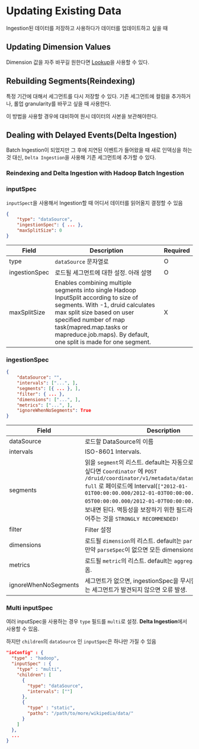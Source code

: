 # Updating Existing Data

Ingestion된 데이터를 저장하고 사용하다가 데이터를 업데이트하고 싶을 때

## Updating Dimension Values

Dimension 값을 자주 바꾸길 원한다면 [Lookup](http://druid.io/docs/latest/querying/lookups.html)을 사용할 수 있다.

## Rebuilding Segments(Reindexing)

특정 기간에 대해서 세그먼트를 다시 저장할 수 있다.
기존 세그먼트에 컬럼을 추가하거나, 롤업 granularity를 바꾸고 싶을 때 사용한다.

이 방법을 사용할 경우에 대비하여 원시 데이터의 사본을 보관해야한다.

## Dealing with Delayed Events(Delta Ingestion)

Batch Ingestion이 되었지만 그 후에 지연된 이벤트가 들어왔을 때 새로 인덱싱을 하는것 대신, `Delta Ingestion`을 사용해 기존 세그먼트에 추가할 수 있다.

### Reindexing and Delta Ingestion with Hadoop Batch Ingestion

### inputSpec

`inputSpect`을 사용해서 Ingestion할 때 어디서 데이터를 읽어올지 결정할 수 있음

```json
{
    "type": "dataSource",
    "ingestionSpec": { ... },
	"maxSplitSize": 0
}
```

| Field         | Description                                                  | Required |
| ------------- | ------------------------------------------------------------ | -------- |
| type          | `dataSource` 문자열로                                        | O        |
| ingestionSpec | 로드될 세그먼트에 대한 설정. 아래 설명                       | O        |
| maxSplitSize  | Enables combining multiple segments into single Hadoop InputSplit according to size of segments. With -1, druid calculates max split size based on user specified number of map task(mapred.map.tasks or mapreduce.job.maps). By default, one split is made for one segment. | X        |

### ingestionSpec

```json
{
    "dataSource": "",
    "intervals": ["...", ],
    "segments": [{ ... }, ],
    "filter": { ... },
    "dimensions": ["...", ],
    "metrics": ["...", ],
    "ignoreWhenNoSegments": True
}
```

| Field                | Description                                                  | Required |
| -------------------- | ------------------------------------------------------------ | -------- |
| dataSource           | 로드할 DataSource의 이름                                     | O        |
| intervals            | ISO-8601 Intervals.                                          | O        |
| segments             | 읽을 `segment`의 리스트. default는 자동으로 정해줌. 지정하고 싶다면 `Coordinator` 에 `POST  /druid/coordinator/v1/metadata/datasources/segments?full` 로 페이로드에 Interval(`["2012-01-01T00:00:00.000/2012-01-03T00:00:00.000", "2012-01-05T00:00:00.000/2012-01-07T00:00:00.000"]`) 을 담아서 보내면 된다.  멱등성을 보장하기 위한 필드라 함. `segments`를 넣어주는 것을  `STRONGLY RECOMMENDED!` | X        |
| filter               | Filter 설정                                                  | X        |
| dimensions           | 로드될 `dimension`의 리스트. default는 `parseSpec`에서 가져옴. 만약 `parseSpec`이 없으면 모든 dimensions을 가져옴. | X        |
| metrics              | 로드될 `metric`의 리스트. default는 `aggregator` 의 이름을 가져옴. | X        |
| ignoreWhenNoSegments | 세그먼트가 없으면, ingestionSpec을 무시할 지 여부. default는 세그먼트가 발견되지 않으면 오류 발생. | X        |

### Multi inputSpec

여러 inputSpec을 사용하는 경우 `type` 필드를 `multi`로 설정. **Delta Ingestion**에서 사용할 수 있음.

하지만 `children`의 `dataSource` 인 `inputSpec`은 하나만 가질 수 있음

```json
"ioConfig" : {
  "type" : "hadoop",
  "inputSpec" : {
    "type" : "multi",
    "children": [
      {
		"type": "dataSource",
		"intervals": [""]
      },
      {
        "type" : "static",
        "paths": "/path/to/more/wikipedia/data/"
      }
    ]  
  },
  ...
}
```
